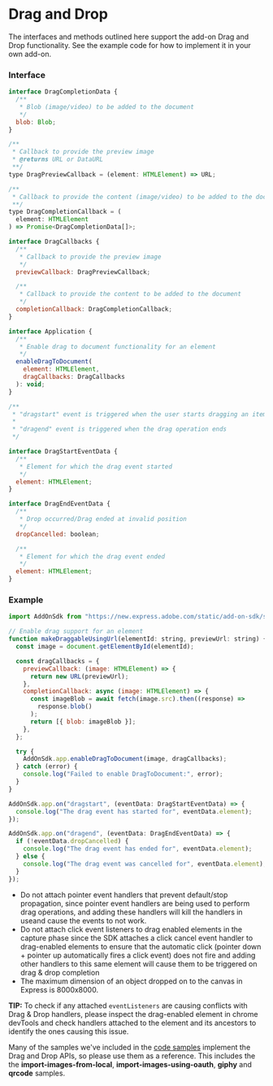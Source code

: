 # Drag and Drop
The interfaces and methods outlined here support the add-on Drag and Drop functionality. See the example code for how to implement it in your own add-on.

<CodeBlock slots="heading, code" repeat="2" languages="JavaScript" />

### Interface

```js
interface DragCompletionData {
  /**
   * Blob (image/video) to be added to the document
   */
  blob: Blob;
}

/**
 * Callback to provide the preview image
 * @returns URL or DataURL
 **/
type DragPreviewCallback = (element: HTMLElement) => URL;

/**
 * Callback to provide the content (image/video) to be added to the document
 **/
type DragCompletionCallback = (
  element: HTMLElement
) => Promise<DragCompletionData[]>;

interface DragCallbacks {
  /**
   * Callback to provide the preview image
   */
  previewCallback: DragPreviewCallback;

  /**
   * Callback to provide the content to be added to the document
   */
  completionCallback: DragCompletionCallback;
}

interface Application {
  /**
   * Enable drag to document functionality for an element
   */
  enableDragToDocument(
    element: HTMLElement,
    dragCallbacks: DragCallbacks
  ): void;
}

/**
 * "dragstart" event is triggered when the user starts dragging an item for which drag behavior is enabled
 *
 * "dragend" event is triggered when the drag operation ends
 */

interface DragStartEventData {
  /**
   * Element for which the drag event started
   */
  element: HTMLElement;
}

interface DragEndEventData {
  /**
   * Drop occurred/Drag ended at invalid position
   */
  dropCancelled: boolean;

  /**
   * Element for which the drag event ended
   */
  element: HTMLElement;
}
```

### Example

```js
import AddOnSdk from "https://new.express.adobe.com/static/add-on-sdk/sdk.js";

// Enable drag support for an element
function makeDraggableUsingUrl(elementId: string, previewUrl: string) {
  const image = document.getElementById(elementId);

  const dragCallbacks = {
    previewCallback: (image: HTMLElement) => {
      return new URL(previewUrl);
    },
    completionCallback: async (image: HTMLElement) => {
      const imageBlob = await fetch(image.src).then((response) =>
        response.blob()
      );
      return [{ blob: imageBlob }];
    },
  };

  try {
    AddOnSdk.app.enableDragToDocument(image, dragCallbacks);
  } catch (error) {
    console.log("Failed to enable DragToDocument:", error);
  }
}

AddOnSdk.app.on("dragstart", (eventData: DragStartEventData) => {
  console.log("The drag event has started for", eventData.element);
});

AddOnSdk.app.on("dragend", (eventData: DragEndEventData) => {
  if (!eventData.dropCancelled) {
    console.log("The drag event has ended for", eventData.element);
  } else {
    console.log("The drag event was cancelled for", eventData.element);
  }
});
```
<InlineAlert slots="text" variant="info"/>

* Do not attach pointer event handlers that prevent default/stop propagation, since pointer event handlers are being used to perform drag operations, and adding these handlers will kill the handlers in useand cause the events to not work.
* Do not attach click event listeners to drag enabled elements in the capture phase since the SDK attaches a click cancel event handler to drag-enabled elements to ensure that the automatic click (pointer down + pointer up automatically fires a click event) does not fire and adding other handlers to this same element will cause them to be triggered on drag & drop completion
* The maximum dimension of an object dropped on to the canvas in Express is 8000x8000. 

<InlineAlert slots="text" variant="success"/>

**TIP:** To check if any attached `eventListeners` are causing conflicts with Drag & Drop handlers, please inspect the drag-enabled element in chrome devTools and check handlers attached to the element and its ancestors to identify the ones causing this issue.


Many of the samples we've included in the [code samples](guides/develop/samples) implement the Drag and Drop APIs, so please use them as a reference. This includes the the **import-images-from-local**, **import-images-using-oauth**, **giphy** and **qrcode** samples.


